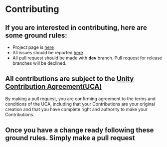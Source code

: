 # Contributing

## If you are interested in contributing, here are some ground rules:
* Project page is [here](https://bitbucket.org/Unity-Technologies/assetbundlegraphtool)
* All issues should be reported [here](https://bitbucket.org/Unity-Technologies/assetbundlegraphtool/issues)
* All pull request should be made with __dev__ branch. Pull request for release branches will be declined.

## All contributions are subject to the [Unity Contribution Agreement(UCA)](https://unity3d.com/legal/licenses/Unity_Contribution_Agreement)
By making a pull request, you are confirming agreement to the terms and conditions of the UCA, including that your Contributions are your original creation and that you have complete right and authority to make your Contributions.

## Once you have a change ready following these ground rules. Simply make a pull request
